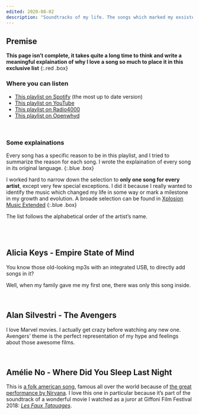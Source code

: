 ```yaml
---
edited: 2020-08-02
description: "Soundtracks of my life. The songs which marked my exsistence and made me who I am."
---
```

## Premise

**This page isn’t complete, it takes quite a long time to think and write a meaningful explaination of why I love a song so much to place it in this exclusive list**
{:.red .box}

### Where you can listen

- [This playlist on Spotify](https://open.spotify.com/playlist/5BlTNSfjxRYrJ2nJ9dl9WX?si=rlNswiriSBWCLJQOdEuZ-w) (the most up to date version)
- [This playlist on YouTube](https://www.youtube.com/playlist?list=PL4Ag6Ba3_trc0x1jJoXlJ2y2dNYH_jPR_)
- [This playlist on Radio4000](https://radio4000.com/xplosionmind)
- [This playlist on Openwhyd](https://openwhyd.org/u/5f26be00b484e4fd9104af08/playlist/0)

<br />

### Some explainations

Every song has a specific reason to be in this playlist, and I tried to summarize the reason for each song. I wrote the explaination of every song in its original language.
{:.blue .box}

I worked hard to narrow down the selection to **only one song for every artist**, except very few special exceptions. I did it because I really wanted to identify the music which changed my life in some way or mark a milestone in my growth and evolution. A broade selection can be found in [Xplosion Music Extended](https://open.spotify.com/playlist/3R9f7tk3sIFK7o0xBkLnIR?si=0J1rFLKYRGe7PwrrTy5J9g)
{:.blue .box}

The list follows the alphabetical order of the artist’s name.

<br />
<br />

## Alicia Keys - Empire State of Mind

You know those old-looking mp3s with an integrated USB, to directly add songs in it?

Well, when my family gave me my first one, there was only this song inside.

<br />

## Alan Silvestri - The Avengers

I love Marvel movies. I actually get crazy before watching any new one. Avengers’ theme is the perfect representation of my hype and feelings about those awesome films.

<br />

## Amélie No - Where Did You Sleep Last Night

This is [a folk american song](https://en.wikipedia.org/wiki/In_the_Pines), famous all over the world because of [the great performance by Nirvana](https://youtu.be/hEMm7gxBYSc). I love this one in particular because it’s part of the soundtrack of a wonderful movie I watched as a juror at Giffoni Film Festival 2018: [*Les Faux Tatouages*](https://www.giffonifilmfestival.it/sezioni-film-2018/4267-fake-tattoos.html).
